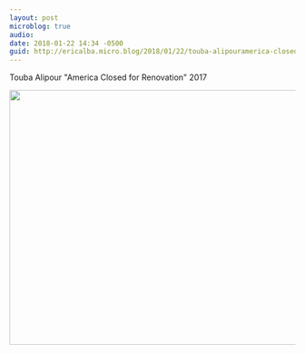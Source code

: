 ```yaml
---
layout: post
microblog: true
audio: 
date: 2018-01-22 14:34 -0500
guid: http://ericalba.micro.blog/2018/01/22/touba-alipouramerica-closed.html
---
```

Touba Alipour
"America Closed for Renovation"
2017

<img src="http://micro.ericalba.com/uploads/2018/b3a212d3cc.jpg" width="600" height="449" />
